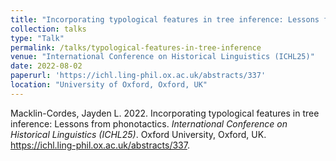```yaml
---
title: "Incorporating typological features in tree inference: Lessons from phonotactics"
collection: talks
type: "Talk"
permalink: /talks/typological-features-in-tree-inference
venue: "International Conference on Historical Linguistics (ICHL25)"
date: 2022-08-02
paperurl: 'https://ichl.ling-phil.ox.ac.uk/abstracts/337'
location: "University of Oxford, Oxford, UK"
---
```


Macklin-Cordes, Jayden L. 2022. Incorporating typological features in tree inference: Lessons from phonotactics. _International Conference on Historical Linguistics (ICHL25)_. Oxford University, Oxford, UK. https://ichl.ling-phil.ox.ac.uk/abstracts/337.
